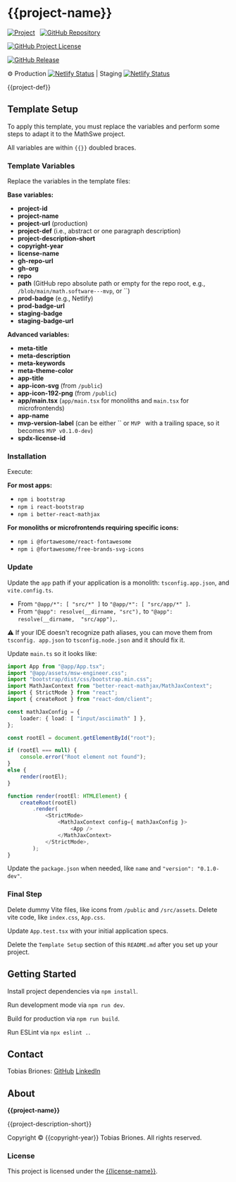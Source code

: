 <!-- Copyright (c) {{copyright-year}} Tobias Briones. All rights reserved. -->
<!-- SPDX-License-Identifier: CC-BY-4.0 -->
<!-- This file is part of {{gh-repo-url}} -->

# {{project-name}}

[![Project](https://mathswe-ops-services.tobiasbriones-dev.workers.dev/badge/project/{{project-id}})]({{project-url}})
&nbsp;
[![GitHub Repository](https://img.shields.io/static/v1?label=GITHUB&message=REPOSITORY&labelColor=555&color=0277bd&style=for-the-badge&logo=GITHUB)](https://github.com/{{gh-org}}/{{repo}}{{path}})

[![GitHub Project License](https://img.shields.io/github/license/{{gh-org}}/{{repo}}.svg?style=flat-square)](https://github.com/{{gh-org}}/{{repo}}/blob/main/LICENSE)

[![GitHub Release](https://mathswe-ops-services.tobiasbriones-dev.workers.dev/badge/version/github/{{gh-org}}/{{repo}})](https://github.com/{{gh-org}}/{{repo}}/releases/latest)

⚙ Production
[![Netlify Status]({{prod-badge}})]({{prod-badge-url}})
| Staging
[![Netlify Status]({{staging-badge}})]({{staging-badge-url}})

{{project-def}}

## Template Setup

To apply this template, you must replace the variables and perform some steps to
adapt it to the MathSwe project.

All variables are within `{{}}` doubled braces.

### Template Variables

Replace the variables in the template files:

**Base variables:**

- **project-id**
- **project-name**
- **project-url** (production)
- **project-def** (i.e., abstract or one paragraph description)
- **project-description-short**
- **copyright-year**
- **license-name**
- **gh-repo-url**
- **gh-org**
- **repo**
- **path** (GitHub repo absolute path or empty for the repo root, e.g.,
  `/blob/main/math.software---mvp`, or ``)
- **prod-badge** (e.g., Netlify)
- **prod-badge-url**
- **staging-badge**
- **staging-badge-url**

**Advanced variables:**

- **meta-title**
- **meta-description**
- **meta-keywords**
- **meta-theme-color**
- **app-title**
- **app-icon-svg** (from `/public`)
- **app-icon-192-png** (from `/public`)
- **app/main.tsx** (`app/main.tsx` for monoliths and `main.tsx` for 
  microfrontends)
- **app-name**
- **mvp-version-label** (can be either `` or `MVP ` with a trailing space, 
  so it becomes `MVP v0.1.0-dev`)
- **spdx-license-id**

### Installation

Execute:

**For most apps:**

- `npm i bootstrap`
- `npm i react-bootstrap`
- `npm i better-react-mathjax`

**For monoliths or microfrontends requiring specific icons:**

- `npm i @fortawesome/react-fontawesome`
- `npm i @fortawesome/free-brands-svg-icons`

### Update

Update the `app` path if your application is a monolith: `tsconfig.app.json`,
and `vite.config.ts`.

- From `"@app/*": [ "src/*" ]` to `"@app/*": [ "src/app/*" ]`.
- From `"@app": resolve(__dirname, "src"),` to `"@app": resolve(__dirname, 
"src/app"),`.

⚠️ If your IDE doesn't recognize path aliases, you can move them from `tsconfig.
app.json` to `tsconfig.node.json` and it should fix it.

Update `main.ts` so it looks like:

```ts
import App from "@app/App.tsx";
import "@app/assets/msw-engineer.css";
import "bootstrap/dist/css/bootstrap.min.css";
import MathJaxContext from "better-react-mathjax/MathJaxContext";
import { StrictMode } from "react";
import { createRoot } from "react-dom/client";

const mathJaxConfig = {
    loader: { load: [ "input/asciimath" ] },
};

const rootEl = document.getElementById("root");

if (rootEl === null) {
    console.error("Root element not found");
}
else {
    render(rootEl);
}

function render(rootEl: HTMLElement) {
    createRoot(rootEl)
        .render(
            <StrictMode>
                <MathJaxContext config={ mathJaxConfig }>
                    <App />
                </MathJaxContext>
            </StrictMode>,
        );
}
```

Update the `package.json` when needed, like `name` and `"version": "0.1.0-dev"`.

### Final Step

Delete dummy Vite files, like icons from `/public` and `/src/assets`. Delete 
vite code, like `index.css`, `App.css`.

Update `App.test.tsx` with your initial application specs.

Delete the `Template Setup` section of this `README.md` after you set up your
project.

## Getting Started

Install project dependencies via `npm install`.

Run development mode via `npm run dev`.

Build for production via `npm run build`.

Run ESLint via `npx eslint .`.

## Contact

Tobias Briones: [GitHub](https://github.com/tobiasbriones)
[LinkedIn](https://linkedin.com/in/tobiasbriones)

## About

**{{project-name}}**

{{project-description-short}}

Copyright © {{copyright-year}} Tobias Briones. All rights reserved.

### License

This project is licensed under the [{{license-name}}](LICENSE).
